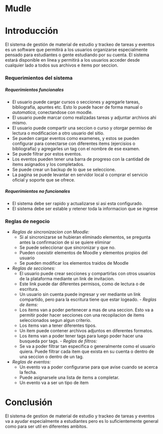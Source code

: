 # Mudle

# Introducción
El sistema de gestión de material de estudio y trackeo de tareas y eventos es un software que permitirá a los usuarios organizarse especialmente pensado para estudiantes o gente estudiando por su cuenta. El sistema estará disponible en línea y permitirá a los usuarios acceder desde cualquier lado a todos sus archivos e items por seccion.
### Requerimientos del sistema
##### Requerimientos funcionales
- El usuario puede cargar cursos o secciones y agregarle tareas, bibliografia, apuntes etc. Esto lo puede hacer de forma manual o *automatica*, conectandose con moodle.
- El usuario puede marcar como realizadas tareas y adjuntar archivos ahi mismo.
- El usuario puede compartir una seccion o curso y otorgar permiso de lectura o modificacion a otro usuario del sitio.
- Se pueden cargar eventos como examenes, y estos se pueden configurar para conectarse con diferentes items (ejercisios o bibliografia) y agregarles un tag con el nombre de ese examen.
- Se puede filtrar por estos eventos.
- Los eventos pueden tener una barra de progreso con la cantidad de items asignados y los completados.
- Se puede crear un backup de lo que se seleccione.
- La pagina se puede levantar en servidor local o comprar el servicio oficial y soporte que se ofrece.

##### Requerimientos no funcionales
- El sistema debe ser rapido y actualizarse si asi esta configurado.
- El sistema debe ser estable y retener toda la informacion que se ingrese

### Reglas de negocio
- *Reglas de sincronizacion con Moodle:*
	- Si al sincronizarse se hubieran eliminado elementos, se pregunta antes la confirmacion de si se quiere eliminar
	- Se puede seleccionar que sincronizar y que no.
	- Pueden coexistir elementos de Moodle y elementos propios del usuario
	- Se pueden modificar los elementos traidos de Moodle
- *Reglas de secciones:*
	- El usuario puede crear secciones y compartirlas con otros usuarios de la plataforma mediante un link de invitacion.
	- Este link puede dar diferentes permisos, como de lectura o de escritura.
	- Un usuario sin cuenta puede ingresar y ver mediante un link compartido, pero para la escritura tiene que estar logeado.
*- Reglas de items:*
	- Los items van a poder pertenecer a mas de una seccion. Esto va a permitir poder hacer secciones con una recopilacion de items seleccionados segun algun criterio.
	- Los items van a tener diferentes tipos.
	- Un item puede contener archivos adjuntos en diferentes formatos.
	- Los items van a poder tener tags para luego poder hacer una busqueda por tags.
*- Reglas de filtros:*
	- Se va a poder filtrar tan especifica o generalmente como el usuario quiera. Puede filtrar cada item que exista en su cuenta o dentro de una seccion o dentro de un tag.
- *Reglas de eventos:*
	- Un evento va a poder configurarse para que avise cuando se acerca la fecha.
	- Puede asignarsele una lista de items a completar.
	- Un evento va a ser un tipo de item
# Conclusión
El sistema de gestion de material de estudio y trackeo de tareas y eventos va a ayudar especialmente a estudiantes pero es lo suficientemente general como para ser util en diferentes ambitos.
